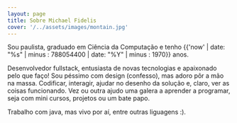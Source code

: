```yaml
---
layout: page
title: Sobre Michael Fidelis
cover: '/../assets/images/montain.jpg'
---
```



Sou paulista, graduado em Ciência da Computação e tenho {{'now' | date: "%s" | minus : 788054400 | date: "%Y" | minus : 1970}} anos.

Desenvolvedor fullstack, entusiasta de novas tecnologias e apaixonado pelo que faço! Sou péssimo com design (confesso), mas adoro pôr a mão na massa. Codificar, interagir, ajudar no desenho da solução e, claro, ver as coisas funcionando. Vez ou outra ajudo uma galera a aprender a programar, seja com mini cursos, projetos ou um bate papo.

Trabalho com java, mas vivo por aí, entre outras liguagens :).

